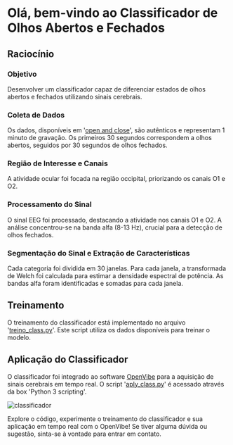 # Olá, bem-vindo ao Classificador de Olhos Abertos e Fechados

## Raciocínio

### Objetivo
Desenvolver um classificador capaz de diferenciar estados de olhos abertos e fechados utilizando sinais cerebrais.

### Coleta de Dados
Os dados, disponíveis em '[open and close](https://github.com/alexbatista18/Classificador-de-olhos/blob/main/open%20and%20close)', são autênticos e representam 1 minuto de gravação. Os primeiros 30 segundos correspondem a olhos abertos, seguidos por 30 segundos de olhos fechados.

### Região de Interesse e Canais
A atividade ocular foi focada na região occipital, priorizando os canais O1 e O2.

### Processamento do Sinal
O sinal EEG foi processado, destacando a atividade nos canais O1 e O2. A análise concentrou-se na banda alfa (8-13 Hz), crucial para a detecção de olhos fechados.

### Segmentação do Sinal e Extração de Características
Cada categoria foi dividida em 30 janelas. Para cada janela, a transformada de Welch foi calculada para estimar a densidade espectral de potência. As bandas alfa foram identificadas e somadas para cada janela.

## Treinamento

O treinamento do classificador está implementado no arquivo '[treino_class.py](https://github.com/alexbatista18/Classificador-de-olhos/blob/main/treino_class.py)'. Este script utiliza os dados disponíveis para treinar o modelo.

## Aplicação do Classificador

O classificador foi integrado ao software [OpenVibe](http://openvibe.inria.fr/) para a aquisição de sinais cerebrais em tempo real. O script '[aply_class.py](https://github.com/alexbatista18/Classificador-de-olhos/blob/main/aply_class.py)' é acessado através da box 'Python 3 scripting'.

![classificador](https://github.com/alexbatista18/Classificador-de-olhos/assets/129801029/b7d3ef1f-af85-4d23-88f3-989768425f4a)

Explore o código, experimente o treinamento do classificador e sua aplicação em tempo real com o OpenVibe! Se tiver alguma dúvida ou sugestão, sinta-se à vontade para entrar em contato.
